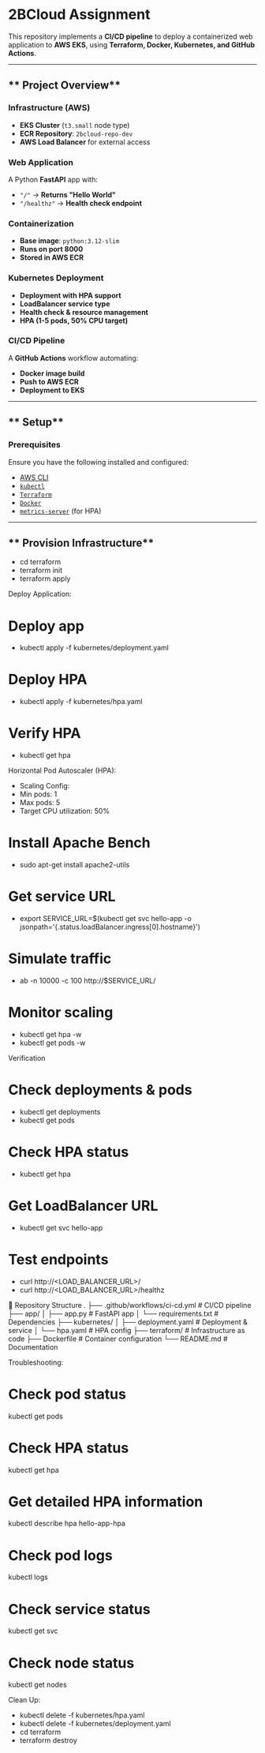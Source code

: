 # 2BCloud Assignment

This repository implements a **CI/CD pipeline** to deploy a containerized web application to **AWS EKS**, using **Terraform, Docker, Kubernetes, and GitHub Actions**.

---

## ** Project Overview**
### **Infrastructure (AWS)**
- **EKS Cluster** (`t3.small` node type)
- **ECR Repository**: `2bcloud-repo-dev`
- **AWS Load Balancer** for external access

### **Web Application**
A Python **FastAPI** app with:
- `"/"` → **Returns "Hello World"**
- `"/healthz"` → **Health check endpoint**

### **Containerization**
- **Base image**: `python:3.12-slim`
- **Runs on port 8000**
- **Stored in AWS ECR**

### **Kubernetes Deployment**
- **Deployment with HPA support**
- **LoadBalancer service type**
- **Health check & resource management**
- **HPA (1-5 pods, 50% CPU target)**

### **CI/CD Pipeline**
A **GitHub Actions** workflow automating:
- **Docker image build**
- **Push to AWS ECR**
- **Deployment to EKS**

---

## ** Setup**
### **Prerequisites**
Ensure you have the following installed and configured:
- [AWS CLI](https://aws.amazon.com/cli/)
- [`kubectl`](https://kubernetes.io/docs/tasks/tools/)
- [`Terraform`](https://developer.hashicorp.com/terraform/downloads)
- [`Docker`](https://www.docker.com/get-started)
- [`metrics-server`](https://github.com/kubernetes-sigs/metrics-server) (for HPA)

---

## ** Provision Infrastructure**

- cd terraform
- terraform init
- terraform apply


 Deploy Application:
 # Deploy app
- kubectl apply -f kubernetes/deployment.yaml

# Deploy HPA
- kubectl apply -f kubernetes/hpa.yaml

# Verify HPA
- kubectl get hpa

Horizontal Pod Autoscaler (HPA):
- Scaling Config:
- Min pods: 1
- Max pods: 5
- Target CPU utilization: 50%

# Install Apache Bench
- sudo apt-get install apache2-utils

# Get service URL
- export SERVICE_URL=$(kubectl get svc hello-app -o jsonpath='{.status.loadBalancer.ingress[0].hostname}')

# Simulate traffic
- ab -n 10000 -c 100 http://$SERVICE_URL/

# Monitor scaling
- kubectl get hpa -w
- kubectl get pods -w

Verification
# Check deployments & pods
- kubectl get deployments
- kubectl get pods

# Check HPA status
- kubectl get hpa

# Get LoadBalancer URL
- kubectl get svc hello-app

# Test endpoints
- curl http://<LOAD_BALANCER_URL>/
- curl http://<LOAD_BALANCER_URL>/healthz

📁 Repository Structure
.
├── .github/workflows/ci-cd.yml  # CI/CD pipeline
├── app/
│   ├── app.py                  # FastAPI app
│   └── requirements.txt         # Dependencies
├── kubernetes/
│   ├── deployment.yaml         # Deployment & service
│   └── hpa.yaml                # HPA config
├── terraform/                  # Infrastructure as code
├── Dockerfile                  # Container configuration
└── README.md                   # Documentation

Troubleshooting:
# Check pod status
kubectl get pods

# Check HPA status
kubectl get hpa

# Get detailed HPA information
kubectl describe hpa hello-app-hpa

# Check pod logs
kubectl logs <pod-name>

# Check service status
kubectl get svc

# Check node status
kubectl get nodes

Clean Up:
- kubectl delete -f kubernetes/hpa.yaml
- kubectl delete -f kubernetes/deployment.yaml
- cd terraform
- terraform destroy
